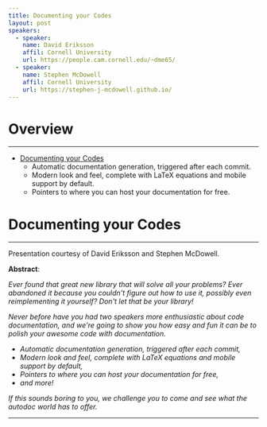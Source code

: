 ```yaml
---
title: Documenting your Codes
layout: post
speakers:
  - speaker:
    name: David Eriksson
    affil: Cornell University
    url: https://people.cam.cornell.edu/~dme65/
  - speaker:
    name: Stephen McDowell
    affil: Cornell University
    url: https://stephen-j-mcdowell.github.io/
---
```


# Overview
--------------------------------------------------------------------------------
- [Documenting your Codes](#documenting-your-codes)
    - Automatic documentation generation, triggered after each commit.
    - Modern look and feel, complete with LaTeX equations and mobile support by default.
    - Pointers to where you can host your documentation for free.

# Documenting your Codes
--------------------------------------------------------------------------------

Presentation courtesy of David Eriksson and Stephen McDowell.

**Abstract**:

_Ever found that great new library that will solve all your problems?  Ever
abandoned it because you couldn't figure out how to use it, possibly even
reimplementing it yourself?  Don't let that be your library!_

_Never before have you had two speakers more enthusiastic about code documentation,
and we're going to show you how easy and fun it can be to polish your awesome code
with documentation._

- _Automatic documentation generation, triggered after each commit,_
- _Modern look and feel, complete with LaTeX equations and mobile support by default,_
- _Pointers to where you can host your documentation for free,_
- _and more!_

_If this sounds boring to you, we challenge you to come and see what the autodoc
world has to offer._

--------------------------------------------------------------------------------
